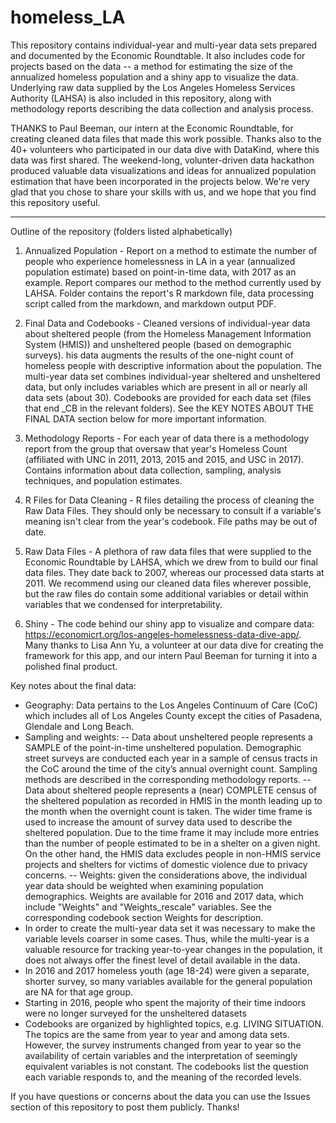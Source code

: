 # homeless_LA
This repository contains individual-year and multi-year data sets prepared and documented by the Economic Roundtable. It also includes code for projects based on the data -- a method for estimating the size of the annualized homeless population and a shiny app to visualize the data. Underlying raw data supplied by the Los Angeles Homeless Services Authority (LAHSA) is also included in this repository, along with methodology reports describing the data collection and analysis process. 

THANKS to Paul Beeman, our intern at the Economic Roundtable, for creating cleaned data files that made this work possible. Thanks also to the 40+ volunteers who participated in our data dive with DataKind, where this data was first shared. The weekend-long, volunter-driven data hackathon produced valuable data visualizations and ideas for annualized population estimation that have been incorporated in the projects below. We're very glad that you chose to share your skills with us, and we hope that you find this repository useful.

---------

Outline of the repository (folders listed alphabetically)

1. Annualized Population - Report on a method to estimate the number of people who experience homelessness in LA in a year (annualized population estimate) based on point-in-time data, with 2017 as an example. Report compares our method to the method currently used by LAHSA. Folder contains the report's R markdown file, data processing script called from the markdown, and markdown output PDF. 

2. Final Data and Codebooks - Cleaned versions of individual-year data about sheltered people (from the Homeless Management Information System (HMIS)) and unsheltered people (based on demographic surveys). his data augments the results of the one-night count of homeless people with descriptive information about the population. The multi-year data set combines individual-year sheltered and unsheltered data, but only includes variables which are present in all or nearly all data sets (about 30). Codebooks are provided for each data set (files that end _CB in the relevant folders). See the KEY NOTES ABOUT THE FINAL DATA section below for more important information.

3. Methodology Reports - For each year of data there is a methodology report from the group that oversaw that year's Homeless Count (affiliated with UNC in 2011, 2013, 2015 and 2015, and USC in 2017). Contains information about data collection, sampling, analysis techniques, and population estimates. 

4. R Files for Data Cleaning - R files detailing the process of cleaning the Raw Data Files. They should only be necessary to consult if a variable's meaning isn't clear from the year's codebook. File paths may be out of date. 

5. Raw Data Files - A plethora of raw data files that were supplied to the Economic Roundtable by LAHSA, which we drew from to build our final data files. They date back to 2007, whereas our processed data starts at 2011. We recommend using our cleaned data files wherever possible, but the raw files do contain some additional variables or detail within variables that we condensed for interpretability. 

6. Shiny - The code behind our shiny app to visualize and compare data: https://economicrt.org/los-angeles-homelessness-data-dive-app/. Many thanks to Lisa Ann Yu, a volunteer at our data dive for creating the framework for this app, and our intern Paul Beeman for turning it into a polished final product.


Key notes about the final data:
-   Geography: Data pertains to the Los Angeles Continuum of Care (CoC) which includes all of Los Angeles County except the cities of Pasadena, Glendale and Long Beach.
-   Sampling and weights:
    --  Data about unsheltered people represents a SAMPLE of the point-in-time unsheltered population. Demographic street surveys are conducted each year in a sample of census tracts in the CoC around the time of the city’s annual overnight count. Sampling methods are described in the corresponding methodology reports. 
    --  Data about sheltered people represents a (near) COMPLETE census of the sheltered population as recorded in HMIS in the month leading up to the month when the overnight count is taken. The wider time frame is used to increase the amount of survey data used to describe the sheltered population. Due to the time frame it may include more entries than the number of people estimated to be in a shelter on a given night. On the other hand, the HMIS data excludes people in non-HMIS service projects and shelters for victims of domestic violence due to privacy concerns.
    --  Weights: given the considerations above, the individual year data should be weighted when examining population demographics. Weights are available for 2016 and 2017 data, which include "Weights" and "Weights_rescale" variables. See the corresponding codebook section Weights for description.
-   In order to create the multi-year data set it was necessary to make the variable levels coarser in some cases. Thus, while the multi-year is a valuable resource for tracking year-to-year changes in the population, it does not always offer the finest level of detail available in the data.
-   In 2016 and 2017 homeless youth (age 18-24) were given a separate, shorter survey, so many variables available for the general population are NA for that age group.
-   Starting in 2016, people who spent the majority of their time indoors were no longer surveyed for the unsheltered datasets
-   Codebooks are organized by highlighted topics, e.g. LIVING SITUATION. The topics are the same from year to year and among data sets. However, the survey instruments changed from year to year so the availability of certain variables and the interpretation of seemingly equivalent variables is not constant. The codebooks list the question each variable responds to, and the meaning of the recorded levels. 
 

If you have questions or concerns about the data you can use the Issues section of this repository to post them publicly. Thanks!
